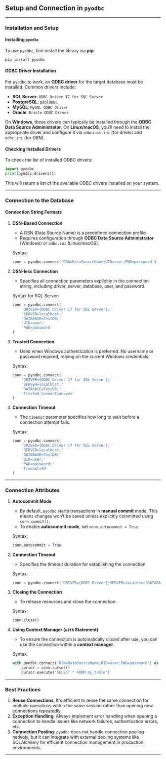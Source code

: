 ## Setup and Connection in `pyodbc`

---

### Installation and Setup

#### Installing `pyodbc`
To use `pyodbc`, first install the library via **pip**:

```bash
pip install pyodbc
```

#### ODBC Driver Installation
For `pyodbc` to work, an **ODBC driver** for the target database must be installed. Common drivers include:

- **SQL Server**: `ODBC Driver 17 for SQL Server`
- **PostgreSQL**: `psqlODBC`
- **MySQL**: `MySQL ODBC Driver`
- **Oracle**: `Oracle ODBC Driver`

On **Windows**, these drivers can typically be installed through the **ODBC Data Source Administrator**. On **Linux/macOS**, you'll need to install the appropriate driver and configure it via `odbcinst.ini` (for driver) and `odbc.ini` (for DSN).

#### Checking Installed Drivers
To check the list of installed ODBC drivers:

```python
import pyodbc
print(pyodbc.drivers())
```

This will return a list of the available ODBC drivers installed on your system.

---

### Connection to the Database

#### Connection String Formats

1. **DSN-Based Connection**
   - A DSN (Data Source Name) is a predefined connection profile.
   - Requires configuration through **ODBC Data Source Administrator** (Windows) or `odbc.ini` (Linux/macOS).

   Syntax:
   ```python
   conn = pyodbc.connect('DSN=DataSourceName;UID=user;PWD=password')
   ```

2. **DSN-less Connection**
   - Specifies all connection parameters explicitly in the connection string, including driver, server, database, user, and password.

   Syntax for SQL Server:
   ```python
   conn = pyodbc.connect(
       'DRIVER={ODBC Driver 17 for SQL Server};'
       'SERVER=localhost;'
       'DATABASE=TestDB;'
       'UID=user;'
       'PWD=password'
   )
   ```

3. **Trusted Connection**
   - Used when Windows authentication is preferred. No username or password required, relying on the current Windows credentials.

   Syntax:
   ```python
   conn = pyodbc.connect(
       'DRIVER={ODBC Driver 17 for SQL Server};'
       'SERVER=localhost;'
       'DATABASE=TestDB;'
       'Trusted_Connection=yes'
   )
   ```

4. **Connection Timeout**
   - The `timeout` parameter specifies how long to wait before a connection attempt fails.

   Syntax:
   ```python
   conn = pyodbc.connect(
       'DRIVER={ODBC Driver 17 for SQL Server};'
       'SERVER=localhost;'
       'DATABASE=TestDB;'
       'UID=user;'
       'PWD=password;'
       'Timeout=30'
   )
   ```

---

### Connection Attributes

1. **Autocommit Mode**
   - By default, `pyodbc` starts transactions in **manual commit** mode. This means changes won’t be saved unless explicitly committed using `conn.commit()`.
   - To enable **autocommit mode**, set `conn.autocommit = True`.

   Syntax:
   ```python
   conn.autocommit = True
   ```

2. **Connection Timeout**
   - Specifies the timeout duration for establishing the connection.

   Syntax:
   ```python
   conn = pyodbc.connect('DRIVER={ODBC Driver};SERVER=localhost;DATABASE=test;UID=user;PWD=password;timeout=10')
   ```

3. **Closing the Connection**
   - To release resources and close the connection:

   Syntax:
   ```python
   conn.close()
   ```

4. **Using Context Manager (`with` Statement)**
   - To ensure the connection is automatically closed after use, you can use the connection within a **context manager**.

   Syntax:
   ```python
   with pyodbc.connect('DSN=DataSourceName;UID=user;PWD=password') as conn:
       cursor = conn.cursor()
       cursor.execute("SELECT * FROM my_table")
   ```

---

### Best Practices

1. **Reuse Connections**: It's efficient to reuse the same connection for multiple operations within the same session rather than opening new connections repeatedly.
2. **Exception Handling**: Always implement error handling when opening a connection to handle issues like network failures, authentication errors, etc.
3. **Connection Pooling**: `pyodbc` does not handle connection pooling natively, but it can integrate with external pooling systems like SQLAlchemy for efficient connection management in production environments.

--- 
